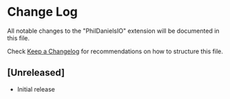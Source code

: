 # Change Log

All notable changes to the "PhilDanielsIO" extension will be documented in this file.

Check [Keep a Changelog](http://keepachangelog.com/) for recommendations on how to structure this file.

## [Unreleased]

- Initial release
